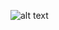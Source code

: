 ![alt text](https://cdn.discordapp.com/attachments/761205189285642263/996068163764633691/unknown.png "Logo Title Text 1")
